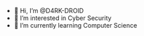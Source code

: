 - 👋 Hi, I’m @D4RK-DROID
- 👀 I’m interested in Cyber Security
- 🌱 I’m currently learning Computer Science
